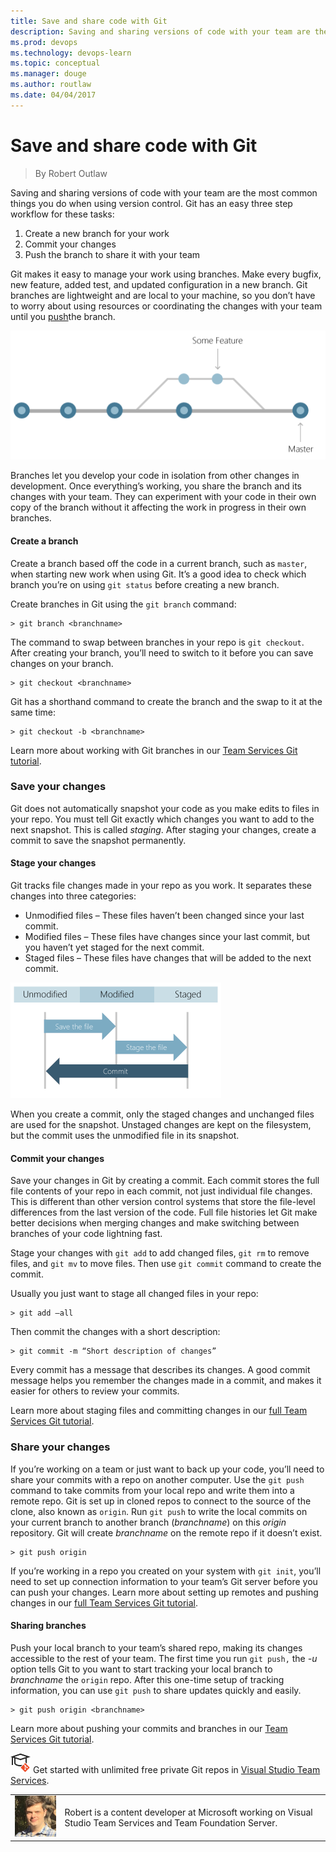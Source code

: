 ```yaml
---
title: Save and share code with Git
description: Saving and sharing versions of code with your team are the most common things you do when using version control.
ms.prod: devops
ms.technology: devops-learn
ms.topic: conceptual
ms.manager: douge
ms.author: routlaw
ms.date: 04/04/2017
---
```


# Save and share code with Git
> By Robert Outlaw

Saving and sharing versions of code with your team are the most common
things you do when using version control. Git has an easy three step
workflow for these tasks:

1. Create a new branch for your work
2. Commit your changes
3. Push the branch to share it with your team

Git makes it easy to manage your work using branches. Make every bugfix,
new feature, added test, and updated configuration in a new branch. Git
branches are lightweight and are local to your machine, so you don’t
have to worry about using resources or coordinating the changes with
your team until you
[push](/vsts/git/tutorial/pushing)the
branch.

![branching\_line](../_img/branching_line.png)

Branches let you develop your code in isolation from other changes in
development. Once everything’s working, you share the branch and its
changes with your team. They can experiment with your code in their own
copy of the branch without it affecting the work in progress in their
own branches.

#### Create a branch
Create a branch based off the code in a current branch, such as
`master`, when starting new work when using Git. It’s a good idea to
check which branch you’re on using `git status` before creating a new
branch.

Create branches in Git using the `git branch` command:  

```
> git branch <branchname>
```

The command to swap between branches in your repo is `git checkout`.
After creating your branch, you’ll need to switch to it before you can
save changes on your branch.

```
> git checkout <branchname>
```

Git has a shorthand command to create the branch and the swap to it at
the same time:

```
> git checkout -b <branchname>
```

Learn more about working with Git branches in our [Team Services Git tutorial](/vsts/git/tutorial/branches).

### Save your changes
Git does not automatically snapshot your code as you make edits to files
in your repo. You must tell Git exactly which changes you want to add to
the next snapshot. This is called *staging*. After staging your changes,
create a commit to save the snapshot permanently.

#### Stage your changes
Git tracks file changes made in your repo as you work. It separates
these changes into three categories:

- Unmodified files – These files haven’t been changed since your last commit.
- Modified files – These files have changes since your last commit, but you haven’t yet staged for the next commit.
- Staged files – These files have changes that will be added to the next commit.

![file\_status\_lifecycle-2](../_img/file_status_lifecycle.2.png)

When you create a commit, only the staged changes and unchanged files
are used for the snapshot. Unstaged changes are kept on the filesystem,
but the commit uses the unmodified file in its snapshot.

#### Commit your changes
Save your changes in Git by creating a commit. Each commit stores the
full file contents of your repo in each commit, not just individual file
changes. This is different than other version control systems that store
the file-level differences from the last version of the code. Full file
histories let Git make better decisions when merging changes and make
switching between branches of your code lightning fast.

Stage your changes with `git add` to add changed files, `git rm` to
remove files, and `git mv` to move files. Then use `git commit` command
to create the commit.

Usually you just want to stage all changed files in your repo:

``` 
> git add –all
```

Then commit the changes with a short description:

```
> git commit -m “Short description of changes”
```

Every commit has a message that describes its changes. A good commit
message helps you remember the changes made in a commit, and makes it
easier for others to review your commits.

Learn more about staging files and committing changes in our [full Team Services Git tutorial](/vsts/git/tutorial/commits).

### Share your changes
If you’re working on a team or just want to back up your code, you’ll
need to share your commits with a repo on another computer. Use the `git
push` command to take commits from your local repo and write them into a
remote repo. Git is set up in cloned repos to connect to the source of
the clone, also known as `origin`. Run `git push` to write the local
commits on your current branch to another branch (*branchname*) on this
*origin* repository. Git will create *branchname* on the remote repo if
it doesn’t exist.

```
> git push origin
```

If you’re working in a repo you created on your system with `git init`,
you’ll need to set up connection information to your team’s Git server
before you can push your changes. Learn more about setting up remotes
and pushing changes in our [full Team Services Git tutorial](/vsts/git/tutorial/pushing).

#### Sharing branches
Push your local branch to your team’s shared repo, making its changes
accessible to the rest of your team. The first time you run `git push,`
the *-u* option tells Git to you want to start tracking your local
branch to *branchname* the `origin` repo. After this one-time setup of
tracking information, you can use `git push` to share updates quickly
and easily.

```
> git push origin <branchname>
```

Learn more about pushing your commits and branches in our [Team Services Git tutorial](/vsts/git/tutorial/pushing).

![Learn Git](../_img/LearnGIT_32x.png) Get started with unlimited free private Git repos in [Visual Studio Team Services](https://visualstudio.microsoft.com/team-services/git/).

|             |                           |
|-------------|---------------------------|
|![Robert Outlaw](../_img/Robert-Outlaw_avatar_1479411198-130x130.jpg)|Robert is a content developer at Microsoft working on Visual Studio Team Services and Team Foundation Server.|